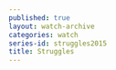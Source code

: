 ```yaml
---
published: true
layout: watch-archive
categories: watch
series-id: struggles2015
title: Struggles
---
```

